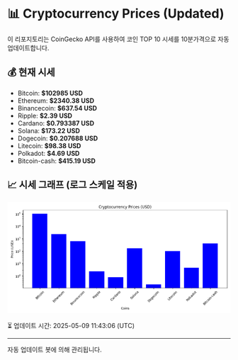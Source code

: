 
# 📊 Cryptocurrency Prices (Updated)

이 리포지토리는 CoinGecko API를 사용하여 코인 TOP 10 시세를 10분가격으로 자동 업데이트합니다.

## 💰 현재 시세
- Bitcoin: **$102985 USD**
- Ethereum: **$2340.38 USD**
- Binancecoin: **$637.54 USD**
- Ripple: **$2.39 USD**
- Cardano: **$0.793387 USD**
- Solana: **$173.22 USD**
- Dogecoin: **$0.207688 USD**
- Litecoin: **$98.38 USD**
- Polkadot: **$4.69 USD**
- Bitcoin-cash: **$415.19 USD**

## 📈 시세 그래프 (로그 스케일 적용)
![Crypto Prices](crypto_prices.png)

⏳ 업데이트 시간: 2025-05-09 11:43:06 (UTC)

---
자동 업데이트 봇에 의해 관리됩니다.
